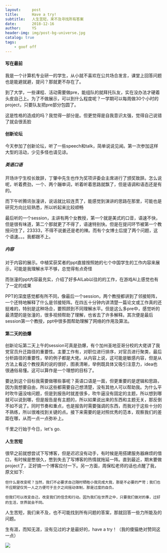 ```yaml
---
layout:     post
title:      Have a try!
subtitle:   人生苦短，来不及寻找所有答案
date:       2018-12-16
author:     YS
header-img: img/post-bg-universe.jpg
catalog: true
tags:
    - goof off
---
```


#### 写在最前
我是一个计算机专业研一的学生，从小就不喜欢在公共场合发言，课堂上回答问题也是能避就避，提问？那就更不存在了。

到了大学，一些课程、活动需要做pre，能组队的就拜托队友，实在没办法才硬着头皮自己上。为了不做展示，可以到什么程度呢？一学期可以每周做30个小时的project，只要队友把pre部分包圆了。

这是性格的造成的吗？我觉得一部分是。但更觉得是自我意识太强，觉得自己说错了就会很丢脸


#### 创新论坛
今天参加了创新论坛，听了一些speech和talk，简单说说见闻。第一次参加这样大型的活动，少见多怪也请见谅。

##### 英语口语
开场许宁生校长致辞，丁肇中先生也作为奖项评委会主席进行了颁奖致辞。怎么说呢，听着费劲，一个、两个蹦单词，听着听着思路就飘了，但是语调和语态还是有的。

而下午听腾讯张潼讲，说话就比较连贯了，能感觉到演讲的思路在那里，可能也是研究方向比较熟悉，所以听起来比较顺畅

最后听的一个session，主讲有两个女教授，第一个就是美式的口音，语速不快，但是很有味道，第二个那就更了不得了，语速特别快。但是在提问环节被第一个教授问住了，23333，不得不说姜还是老的辣。而有个女博士后提了两个问题，这个语速。。。我都跟不上。

##### 内容
对于内容的展示。中植奖获奖者的ppt直接按照她的七个中国学生的工作内容来展示，可能是我理解水平不够，总觉得有点奇怪

而张潼的ppt内容最充实，介绍了好多AILab以往的的工作，在游戏AI上感觉也有了一定的成果

PPT的深度感觉都有所不同，像最后一个session，两个教授都讲到了邻接矩阵，一个还特地解释了什么是邻接矩阵。在四五十分钟内讲清楚一篇论文或工作真的还挺难的，特别是这种场合，要照顾到不同理解水平。但是这么多pre中，感觉听的最清楚的是张潼的，很多视频帮助了理解，也省去了许多解释。其次便是最后session第一个教授，ppt中很多图帮助理解了网络的作用及算法。

#### 第二天的劲爆
创新论坛第二天上午的session可真是劲爆，有个加州圣地亚哥分校的大佬讲了我党官员升迁路径的重要性。主要工作有，对职位进行排序，对官员进行聚类，最后分析路径的重要性，举的例子都是大佬。从内容上说，这可能是敏感内容，但是从方法上看这个教授真的说的很好，图表清晰，举例既具体又吸引注意力，idea也很通俗易懂。这可以算作是一个理想的目标了。

要达到这个目标我需要做哪些事呢？英语口语是一面，但更重要的是逻辑和思路，因为我想要自由，所以这些都需要自己想清楚，没有其他人可以帮助我。为什么平时吹牛逼没啥问题，但是到报告时就差很多，吹牛逼没有固定的主题，所以想到哪就可以说到哪，但是报告是有主题的，所以如果说出来的东西和主题无关，那反倒不如不说了。同时节奏和重点，也是报告时需要强调的东西，而我对于这些十分的不熟练，所以很难找到关键的点。接下来需要的是对照优秀的范本，观察我们的差距在哪，从而一点一点弥补上。

千里之行始于今日，let's go.

#### 人生苦短
很早之前就想尝试下写博客，但是迟迟没有动手，有时候是用搭建服务器麻烦的借口，有时候是憋很久，憋到失去了写博客的热情就拖延一阵。直到最近，期末要做project了，正好搞一个博客应付一下。另一方面，周保松老师的话也点醒了我，原文如下:
```
但什么是改变呢？当然，我们不必要求自己随时牺牲小我完成大我，那是不必要的严苛；我们也不应期望仅凭一人之力便可于旦夕之间摇动体制，那是过度的自负。

但我们可以改变自己，改变我们的信念和行动。因为我们在世界之中，只要我们做对的事，过好的生活，世界就会不同。
```

人生苦短，我们来不及，也不可能找到所有问题的答案，那就回答一些力所能及的问题。  

生有涯，而知无涯，没有见过的才是最好的，have a try！（我的傻猫绝对赞同这一点）

![](https://ws3.sinaimg.cn/large/006tNbRwgy1fy42s79so0j31c00u0tvl.jpg)